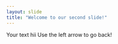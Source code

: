 ```yaml
---
layout: slide
title: "Welcome to our second slide!"
---
```

Your text hii
Use the left arrow to go back!
